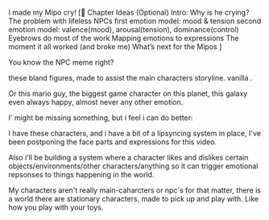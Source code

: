 I made my Mipo cry!
[🧠 Chapter Ideas (Optional)
Intro: Why is he crying?
The problem with lifeless NPCs
first emotion model: mood & tension
second emotion model: valence(mood), arousal(tension), dominance(control)
Eyebrows do most of the work
Mapping emotions to expressions
The moment it all worked (and broke me)
What’s next for the Mipos
]


You know the NPC meme right?

these bland figures, made to assist the main characters storyline.
vanilla .

Or this mario guy, the biggest game character on this planet, this galaxy even
always happy, almost never any other emotion.

I' might be missing something, but i feel i can do better:

I have these characters, and i have a bit of a lipsyncing system in place,
I've been postponing the face parts and expressions for this video.

Also i'll be building a system where a character likes and dislikes certain objects/environments/other characters/anything
so it can trigger emotional repsonses to things happening in the world.

My characters aren't really main-caharcters or npc's for that matter, there is a world there are stationary characters, made to pick up and play with.
Like how you play with your toys.
